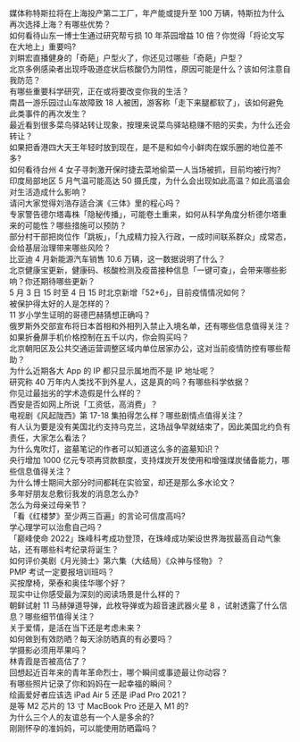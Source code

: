 媒体称特斯拉将在上海投产第二工厂，年产能或提升至 100 万辆，特斯拉为什么再次选择上海？有哪些优势？  
如何看待山东一博士生通过研究帮亏损 10 年茶园增益 10 倍？你觉得「将论文写在大地上」重要吗?  
刘畊宏直播健身的「奇葩」户型火了，你还见过哪些「奇葩」户型？  
北京多例感染者出现呼吸道症状后核酸仍为阴性，原因可能是什么？该如何注意自我防范？  
有哪些重要科学研究，正在或将要改变你我的生活？  
南昌一游乐园过山车故障致 18 人被困，游客称「走下来腿都软了」，该如何避免此类事件的再次发生？  
最近看到很多菜鸟驿站转让现象，按理来说菜鸟驿站稳赚不赔的买卖，为什么还会转让？  
如果把香港四大天王年轻时放到现在，是不是和如今小鲜肉在娱乐圈的地位差不多?  
如何看待台州 4 女子寻刺激开保时捷去菜地偷菜一人当场被抓，目前均被行拘?  
印度局部地区 5 月气温可能高达 50 摄氏度，为什么会出现如此高温？如此高温会对生活造成什么影响？  
请问大家觉得刘浩存适合演《三体》里的程心吗？  
专家警告德尔塔毒株「隐秘传播」，可能卷土重来，如何从科学角度分析德尔塔重来的可能性？哪些措施可以预防？  
部分村干部把岗位作「跳板」，「九成精力投入行政，一成时间联系群众」成常态，会给基层治理带来哪些风险？  
比亚迪 4 月新能源汽车销售 10.6 万辆，这一数据说明了什么？  
北京健康宝更新，健康码、核酸检测及疫苗接种信息「一键可查」，会带来哪些影响？你还期待哪些更新？  
5 月 3 日 15 时至 4 日 15 时北京新增「52+6」，目前疫情情况如何？  
被保护得太好的人是怎样的？  
11 岁小学生证明的哥德巴赫猜想正确吗？  
俄罗斯外交部宣布将日本首相和外相列入禁止入境名单，还有哪些信息值得关注？  
如果折叠屏手机价格控制在五千以内，你会购买吗？  
北京朝阳区及公共交通运营调整区域内单位居家办公，这对当前疫情防控有哪些帮助？  
为什么近期各大 App 的 IP 都只显示属地而不是 IP 地址呢？  
研究称 40 万年内人类找不到外星人，这是真的吗？有哪些科学依据？  
你见过最拙劣的学术造假是什么样的？  
西安是否如网上所说「工资低，高消费」？  
电视剧《风起陇西》第 17-18 集拍得怎么样？哪些剧情点值得关注？  
有人认为要是没有美国北约支持乌克兰，这场战争早就结束了，因此美国北约负有责任，大家怎么看法？  
为什么鬼吹灯，盗墓笔记的作者可以知道这么多的盗墓知识？  
央行增加 1000 亿元专项再贷款额度，支持煤炭开发使用和增强煤炭储备能力，哪些信息值得关注？  
为什么博士期间大部分时间都耗在实验室，却还是那么多水论文？  
多年好朋友总敷衍我发的消息怎么办?  
怎么为母亲过母亲节？  
「看《红楼梦》至少两三百遍」的言论可信度高吗?  
学心理学可以治愈自己吗？  
「巅峰使命 2022」珠峰科考成功登顶，在珠峰成功架设世界海拔最高自动气象站，还有哪些科考纪录将诞生？  
如何评价美剧《月光骑士》第六集（大结局）《众神与怪物》？  
PMP 考试一定要报培训班吗？  
买按摩椅，荣泰和奥佳华哪个好？  
现实中让你感受最为深刻的阅读场景是什么样的？  
朝鲜试射 11 马赫弹道导弹，此枚导弹或为超音速武器火星 8 ，试射透露了什么信息？哪些细节值得关注？  
关于爱情，是活在当下还是考虑未来？  
如何做到有效防晒？每天涂防晒真的有必要吗？  
学摄影必须用苹果吗？  
林青霞是否被高估了？  
回想起近百年来的青年革命烈士，哪个瞬间或事迹最让你动容？  
有哪些照片记录了你和妈妈在一起幸福的瞬间？  
绘画爱好者应该选 iPad Air 5 还是 iPad Pro 2021？  
是等 M2 芯片的 13 寸 MacBook Pro 还是入 M1 的?  
为什么三个人的友谊总有一个人是多余的?  
刚刚怀孕的准妈妈，可以能使用防晒霜吗？  
